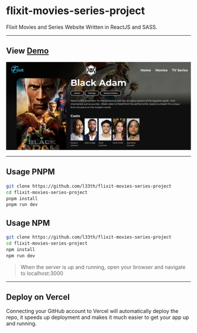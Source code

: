 # flixit-movies-series-project

Flixit Movies and Series Website Written in ReactJS and SASS.

---

<h2>View <a href="https://flixit.netlify.app" target="_blank">Demo</a></h2>

<img src="./src/assets/img/flixit.png"/>

---

## Usage PNPM

```bash
git clone https://github.com/l33th/flixit-movies-series-project
cd flixit-movies-series-project
pnpm install
pnpm run dev
```

## Usage NPM

```bash
git clone https://github.com/l33th/flixit-movies-series-project
cd flixit-movies-series-project
npm install
npm run dev
```

> When the server is up and running, open your browser and navigate to localhost:3000

---

## Deploy on Vercel

Connecting your GitHub account to Vercel will automatically deploy the repo,
it speeds up deployment and makes it much easier to get your app up and running.
